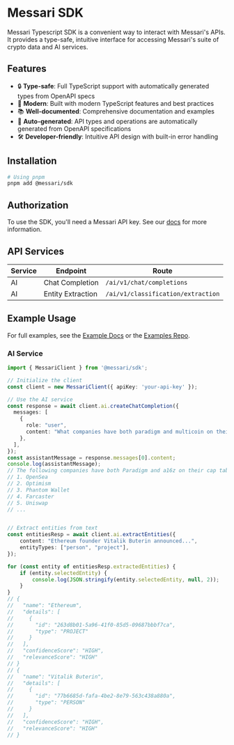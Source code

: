 # Messari SDK

Messari Typescript SDK is a convenient way to interact with Messari's APIs. It provides a type-safe, intuitive interface for accessing Messari's suite of crypto data and AI services.

## Features

- 🔒 **Type-safe**: Full TypeScript support with automatically generated types from OpenAPI specs
- 🚀 **Modern**: Built with modern TypeScript features and best practices
- 📚 **Well-documented**: Comprehensive documentation and examples
- 🔄 **Auto-generated**: API types and operations are automatically generated from OpenAPI specifications
- 🛠 **Developer-friendly**: Intuitive API design with built-in error handling

## Installation

```bash
# Using pnpm
pnpm add @messari/sdk
```

## Authorization

To use the SDK, you'll need a Messari API key. See our [docs](https://docs.messari.io/reference/introduction) for more information.


## API Services

| Service | Endpoint  |  Route |
|--------------|---------------|----------------|
| AI | Chat Completion | `/ai/v1/chat/completions` |
| AI | Entity Extraction | `/ai/v1/classification/extraction` | 


## Example Usage

For full examples, see the [Example Docs](https://docs.messari.io/recipes) or the [Examples Repo](https://github.com/messari/MessariKit/tree/master/packages/examples/src).

### AI Service

```typescript
import { MessariClient } from '@messari/sdk';

// Initialize the client
const client = new MessariClient({ apiKey: 'your-api-key' });

// Use the AI service
const response = await client.ai.createChatCompletion({
  messages: [
    {
      role: "user",
      content: "What companies have both paradigm and multicoin on their cap table?",
    },
  ],
});
const assistantMessage = response.messages[0].content;
console.log(assistantMessage);
// The following companies have both Paradigm and a16z on their cap table:
// 1. OpenSea
// 2. Optimism
// 3. Phantom Wallet
// 4. Farcaster
// 5. Uniswap
// ...


// Extract entities from text
const entitiesResp = await client.ai.extractEntities({
    content: "Ethereum founder Vitalik Buterin announced...",
    entityTypes: ["person", "project"],
});

for (const entity of entitiesResp.extractedEntities) {
    if (entity.selectedEntity) {
        console.log(JSON.stringify(entity.selectedEntity, null, 2));
    }
}
// {
//   "name": "Ethereum",
//   "details": [
//     {
//       "id": "263d8b01-5a96-41f0-85d5-09687bbbf7ca",
//       "type": "PROJECT"
//     }
//   ],
//   "confidenceScore": "HIGH",
//   "relevanceScore": "HIGH"
// }
// {
//   "name": "Vitalik Buterin",
//   "details": [
//     {
//       "id": "77b6685d-fafa-4be2-8e79-563c438a880a",
//       "type": "PERSON"
//     }
//   ],
//   "confidenceScore": "HIGH",
//   "relevanceScore": "HIGH"
// }

```